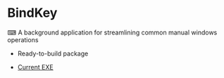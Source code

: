 # BindKey
⌨ A background application for streamlining common manual windows operations

* Ready-to-build package

* [Current EXE](https://drive.google.com/file/d/1uW2snpEnI9koSzt5auZzSL1Ewy3RRUX5/view?usp=sharing)